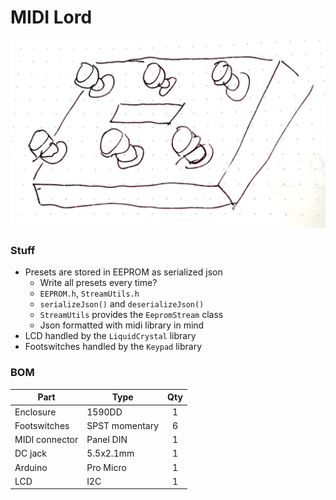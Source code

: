 # MIDI Lord

![sketch](img/midilord.jpg "MIDI Lord sketch")

### Stuff

- Presets are stored in EEPROM as serialized json
  - Write all presets every time?
  - `EEPROM.h`, `StreamUtils.h`
  - `serializeJson()` and `deserializeJson()`
  - `StreamUtils` provides the `EepromStream` class
  - Json formatted with midi library in mind
- LCD handled by the `LiquidCrystal` library
- Footswitches handled by the `Keypad` library


### BOM

| Part | Type | Qty |
| --- | --- |:---:|
| Enclosure | 1590DD | 1 |
| Footswitches | SPST momentary | 6 |
| MIDI connector | Panel DIN | 1 |
| DC jack | 5.5x2.1mm | 1 |
| Arduino | Pro Micro | 1 |
| LCD | I2C | 1 |